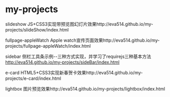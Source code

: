 # my-projects

slideshow
 JS+CSS3实现带预览图幻灯片效果http://eva514.github.io/my-projects/slideShow/index.html

fullpage-appleWatch
Apple watch宣传页面效果http://eva514.github.io/my-projects/fullpage-appleWatch/index.html

sidebar
  侧栏工具条示例--三种方式实现，并学习了requirejs三种基本方法
  http://eva514.github.io/my-projects/sideBar/index.html

e-card
  HTML5+CSS3实现新春贺卡效果http://eva514.github.io/my-projects/e-card/index.html

lightbox
  图片预览效果http://eva514.github.io/my-projects/lightbox/index.html